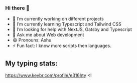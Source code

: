 ### Hi there 👋

- 🔭 I’m currently working on different projects
- 🌱 I’m currently learning Typescript and Tailwind CSS
- 🤔 I’m looking for help with NextJS, Gatsby and Typescript
- 💬 Ask me about Web development
- 😄 Pronouns: Ashu
- ⚡ Fun fact: I know more scripts then languages.

## My typing stats:
https://www.keybr.com/profile/e316hty
<!
